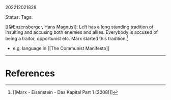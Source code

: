 202212021828

Status: 
Tags: 

[[@Enzensberger, Hans Magnus]]: Left has a long standing tradition of insulting and accusing both enemies and allies. Everybody is accused of being a traitor, opportunist etc. Marx started this tradition.[^1]
- e.g. language in [[The Communist Manifesto]]



---
# References

[^1]: [[Marx - Eisenstein - Das Kapital Part 1 (2008)]]